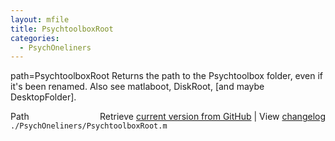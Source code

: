 ```yaml
---
layout: mfile
title: PsychtoolboxRoot
categories:
  - PsychOneliners
---
```


path=PsychtoolboxRoot
Returns the path to the Psychtoolbox folder, even if it's been renamed.
Also see matlaboot, DiskRoot, \[and maybe DesktopFolder\].


<div class="code_header" style="text-align:right;">
  <span style="float:left;">Path&nbsp;&nbsp;</span> <span class="counter">Retrieve <a href=
  "https://raw.github.com/Psychtoolbox-3/Psychtoolbox-3/beta/./PsychOneliners/PsychtoolboxRoot.m">current version from GitHub</a> | View <a href=
  "https://github.com/Psychtoolbox-3/Psychtoolbox-3/commits/beta/./PsychOneliners/PsychtoolboxRoot.m">changelog</a></span>
</div>
<div class="code">
  <code>./PsychOneliners/PsychtoolboxRoot.m</code>
</div>
